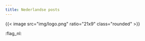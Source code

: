 ```yaml
---
title: Nederlandse posts
---
```

{{< image src="img/logo.png" ratio="21x9" class="rounded" >}}

:flag_nl: 
